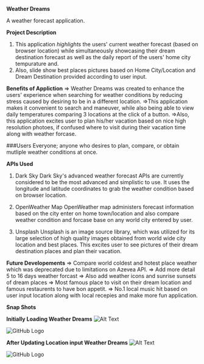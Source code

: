 
**Weather Dreams**

A weather forecast application.

**Project Description**
1. This application _highlights_ the users' current weather forecast (based on browser location) while simultaneously showcasing their dream destination forecast as well as the daily report of the users' home city tempurature and. 
2. Also, slide show best places pictures based on Home City/Location and Dream Destination provided according to user input.

**Benefits of Appliction**
=> Weather Dreams was created to enhance the users' experience when searching for weather conditions by reducing stress caused by desiring to be in a different location. 
=>This application makes it convenient to search and maneuver, while also being able to view daily temperatures comparing 3 locations at the click of a button. 
=>Also, this application excites user to plan his/her vacation based on nice high resolution photoes, if confused where to visit during their vacation time along with weather forcase.

###Users
Everyone; anyone who desires to plan, compare, or obtain mutliple weather conditions at once. 

**APIs Used**
1. Dark Sky
Dark Sky's advanced weather forecast APIs are currently considered to be the most advanced and simplistic to use. It uses the longitude and latitude coordinates to grab the weather condition based on browser location.

2. OpenWeather Map
OpenWeather map administers forecast information based on the city enter on home town/location and also compare weather condition and forcase base on any world city entered by user.

3. Unsplash
Unsplash is an image source library, which was utilized for its large selection of high quality images obtained from world wide city location and best places. This excites user to see pictures of their dream destination places and plan their vacation.

**Future Developements**
=> Compare world coldest and hotest place weather which was deprecated due to limitations on Azevea API.
=> Add more detail 5 to 16 days weather forcast 
=> Also add weather icons and sunrise sunsets of dream places
=> Most famous place to visit on their dream location and famous restaurents to have bon appetit.
=> No.1 local music hit based on user input location along with local recepies and make more fun application.



**Snap Shots**

**Initially Loading Weather Dreams**
![Alt Text](https://github.com/rskanb/WeatherDream/tree/master/assets/images/initialScreen.png "Initially Loading Weather Dreams")

![GitHub Logo](https://github.com/rskanb/WeatherDream/tree/master/assets/images/initialScreen.png "Initially Loading Weather Dreams") 

**After Updating Location input Weather Dreams**
![Alt Text](https://github.com/rskanb/WeatherDream/tree/master/assets/images/weatherScreen.png "After Location input Weather Dreams")

![GitHub Logo](https://github.com/rskanb/WeatherDream/tree/master/assets/images/weatherScreen.png "After Location input Weather Dreams")

